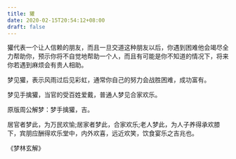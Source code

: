 ```yaml
---
title: 獾
date: 2020-02-15T20:54:12+08:00
draft: false
---
```


獾代表一个让人信赖的朋友，而且一旦交道这种朋友以后，你遇到困难他会竭尽全力帮助你，预示你将不自觉地帮助一个人，而且有可能是你不知道的情况下，将来你若遇到麻烦会有贵人相助。

梦见獾，表示风雨过后见彩虹，通常你自己的努力会战胜困难，成功富有。

梦见手擒獾，当官的受百姓爱戴，普通人梦见合家欢乐。

原版周公解梦：梦手擒獾，吉。

居官者梦此，为万民欢愉;居家者梦此，合家欢乐;老人梦此，为人子养得承欢膝下，宾朋应酬得欢乐堂中，内外欢喜，远近欢笑，饮食宴乐之吉兆也。

《梦林玄解》